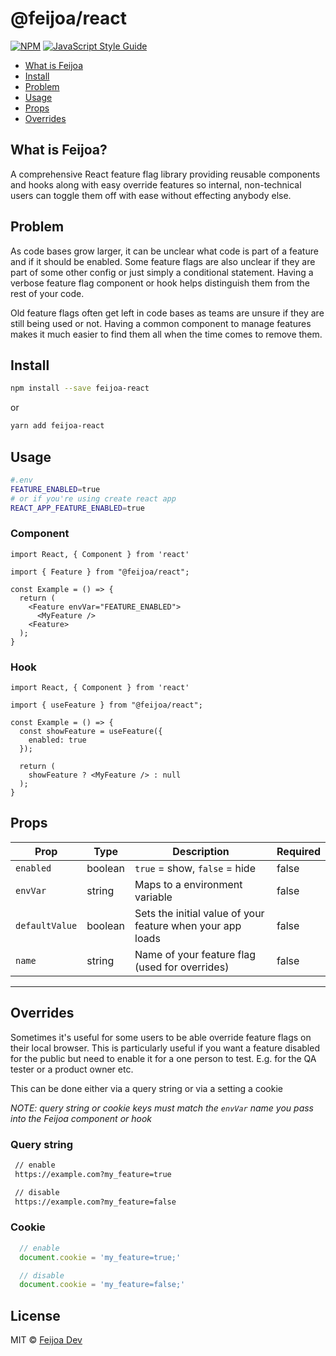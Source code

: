 # @feijoa/react


[![NPM](https://img.shields.io/npm/v/@feijoa/react.svg)](https://www.npmjs.com/package/@feijoa/react) [![JavaScript Style Guide](https://img.shields.io/badge/code_style-standard-brightgreen.svg)](https://standardjs.com)

- [What is Feijoa](#what-is-feijoa)
- [Install](#install)
- [Problem](#problem)
- [Usage](#usage)
- [Props](#props)
- [Overrides](#overrides)

## What is Feijoa?
A comprehensive React feature flag library providing reusable components and hooks along with easy override features so internal, non-technical users can toggle them off with ease without effecting anybody else.

## Problem

As code bases grow larger, it can be unclear what code is part of a feature and if it should be enabled. Some feature flags are also unclear if they are part of some other config or just simply a conditional statement. Having a verbose feature flag component or hook helps distinguish them from the rest of your code.

Old feature flags often get left in code bases as teams are unsure if they are still being used or not. Having a common component to manage features makes it much easier to find them all when the time comes to remove them.

## Install

```bash
npm install --save feijoa-react
```
or
```bash
yarn add feijoa-react
```

## Usage

```sh 
#.env
FEATURE_ENABLED=true
# or if you're using create react app
REACT_APP_FEATURE_ENABLED=true
```

### Component
```tsx
import React, { Component } from 'react'

import { Feature } from "@feijoa/react";

const Example = () => {
  return (
    <Feature envVar="FEATURE_ENABLED">
      <MyFeature />
    <Feature>
  );
}
```

### Hook

```tsx
import React, { Component } from 'react'

import { useFeature } from "@feijoa/react";

const Example = () => {
  const showFeature = useFeature({
    enabled: true
  });

  return (
    showFeature ? <MyFeature /> : null
  );
}
```

## Props

| Prop            | Type        | Description                                                       | Required |
| ------------    | ----------- | -------------------------------------------------------           | ---------|
| `enabled`       | boolean     | `true` = show, `false` = hide                                     | false    |
| `envVar`        | string      | Maps to a environment variable                                    | false    |
| `defaultValue`  | boolean     | Sets the initial value of your feature when your app loads        | false    |
| `name`          | string      | Name of your feature flag (used for overrides)                    | false    |
-------------------------

## Overrides

Sometimes it's useful for some users to be able override feature flags on their local browser. This is particularly useful if you want a feature disabled for the public but need to enable it for a one person to test. E.g. for the QA tester or a product owner etc.

This can be done either via a query string or via a setting a cookie

*NOTE: query string or cookie keys must match the `envVar` name you pass into the Feijoa component or hook*

### Query string

```sh
 // enable
 https://example.com?my_feature=true

 // disable
 https://example.com?my_feature=false
```

### Cookie

```js
  // enable
  document.cookie = 'my_feature=true;'

  // disable
  document.cookie = 'my_feature=false;'
```

## License

MIT © [Feijoa Dev](https://github.com/feijoa-dev)

